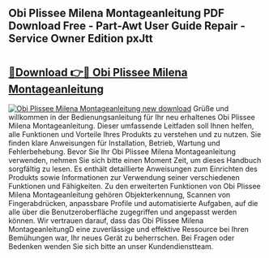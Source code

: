 ## Obi Plissee Milena Montageanleitung PDF Download Free - Part-Awt User Guide Repair - Service Owner Edition pxJtt

# <h2><a href="http://df7zz6.blite.top/?on=Obi+Plissee+Milena+Montageanleitung">🔗Download 👉🔴 Obi Plissee Milena Montageanleitung</a></h2>

[![Obi Plissee Milena Montageanleitung new download](https://i.imgur.com/lujVjoI.png)](http://df7zz6.blite.top/?on=Obi+Plissee+Milena+Montageanleitung)
Grüße und willkommen in der Bedienungsanleitung für Ihr neu erhaltenes Obi Plissee Milena Montageanleitung. Dieser umfassende Leitfaden soll Ihnen helfen, alle Funktionen und Vorteile Ihres Produkts zu verstehen und zu nutzen. Sie finden klare Anweisungen für Installation, Betrieb, Wartung und Fehlerbehebung. Bevor Sie Ihr Obi Plissee Milena Montageanleitung verwenden, nehmen Sie sich bitte einen Moment Zeit, um dieses Handbuch sorgfältig zu lesen. Es enthält detaillierte Anweisungen zum Einrichten des Produkts sowie Informationen zur Verwendung seiner verschiedenen Funktionen und Fähigkeiten. Zu den erweiterten Funktionen von Obi Plissee Milena Montageanleitung gehören Objekterkennung, Scannen von Fingerabdrücken, anpassbare Profile und automatisierte Aufgaben, auf die alle über die Benutzeroberfläche zugegriffen und angepasst werden können. Wir vertrauen darauf, dass das Obi Plissee Milena MontageanleitungD eine zuverlässige und effektive Ressource bei Ihren Bemühungen war, Ihr neues Gerät zu beherrschen. Bei Fragen oder Bedenken wenden Sie sich bitte an unser Kundendienstteam.
